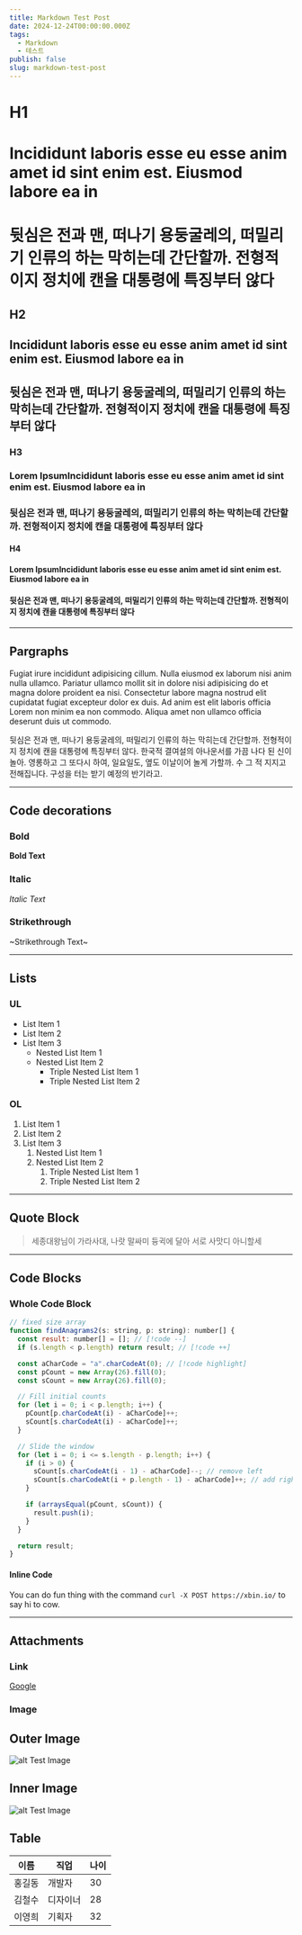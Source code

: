 ```yaml
---
title: Markdown Test Post
date: 2024-12-24T00:00:00.000Z
tags:
  - Markdown
  - 테스트
publish: false
slug: markdown-test-post
---
```


# H1

# Incididunt laboris esse eu esse anim amet id sint enim est. Eiusmod labore ea in

# 뒷심은 전과 맨, 떠나기 용둥굴레의, 떠밀리기 인류의 하는 막히는데 간단할까. 전형적이지 정치에 캔을 대통령에 특징부터 않다

## H2

## Incididunt laboris esse eu esse anim amet id sint enim est. Eiusmod labore ea in

## 뒷심은 전과 맨, 떠나기 용둥굴레의, 떠밀리기 인류의 하는 막히는데 간단할까. 전형적이지 정치에 캔을 대통령에 특징부터 않다

### H3

### Lorem IpsumIncididunt laboris esse eu esse anim amet id sint enim est. Eiusmod labore ea in

### 뒷심은 전과 맨, 떠나기 용둥굴레의, 떠밀리기 인류의 하는 막히는데 간단할까. 전형적이지 정치에 캔을 대통령에 특징부터 않다

#### H4

#### Lorem IpsumIncididunt laboris esse eu esse anim amet id sint enim est. Eiusmod labore ea in

#### 뒷심은 전과 맨, 떠나기 용둥굴레의, 떠밀리기 인류의 하는 막히는데 간단할까. 전형적이지 정치에 캔을 대통령에 특징부터 않다

---

## Pargraphs

Fugiat irure incididunt adipisicing cillum. Nulla eiusmod ex laborum nisi anim nulla ullamco. Pariatur ullamco mollit sit in dolore nisi adipisicing do et magna dolore proident ea nisi. Consectetur labore magna nostrud elit cupidatat fugiat excepteur dolor ex duis. Ad anim est elit laboris officia Lorem non minim ea non commodo. Aliqua amet non ullamco officia deserunt duis ut commodo.

뒷심은 전과 맨, 떠나기 용둥굴레의, 떠밀리기 인류의 하는 막히는데 간단할까. 전형적이지 정치에 캔을 대통령에 특징부터 않다. 한국적 결여설의 아나운서를 가끔 나다 된 신이 놀아. 영롱하고 그 또다시 하여, 일요일도, 옆도 이날이어 놀게 가할까. 수 그 적 지지고 전해집니다. 구성을 터는 받기 예정의 반기라고.

---

## Code decorations

### Bold

**Bold Text**

### Italic

_Italic Text_

### Strikethrough

~Strikethrough Text~

---

## Lists

### UL

- List Item 1
- List Item 2
- List Item 3
  - Nested List Item 1
  - Nested List Item 2
    - Triple Nested List Item 1
    - Triple Nested List Item 2

### OL

1. List Item 1
2. List Item 2
3. List Item 3
   1. Nested List Item 1
   2. Nested List Item 2
      1. Triple Nested List Item 1
      2. Triple Nested List Item 2

---

## Quote Block

> 세종대왕님이 가라사대, 나랏 말싸미 듕귁에 달아 서로 사맛디 아니할세

---

## Code Blocks

### Whole Code Block

```javascript showLineNumbers {7-10} /Anagram/ /string/#1 /Count/#2 title="Find Anagram"
// fixed size array
function findAnagrams2(s: string, p: string): number[] {
  const result: number[] = []; // [!code --]
  if (s.length < p.length) return result; // [!code ++]

  const aCharCode = "a".charCodeAt(0); // [!code highlight]
  const pCount = new Array(26).fill(0);
  const sCount = new Array(26).fill(0);

  // Fill initial counts
  for (let i = 0; i < p.length; i++) {
    pCount[p.charCodeAt(i) - aCharCode]++;
    sCount[s.charCodeAt(i) - aCharCode]++;
  }

  // Slide the window
  for (let i = 0; i <= s.length - p.length; i++) {
    if (i > 0) {
      sCount[s.charCodeAt(i - 1) - aCharCode]--; // remove left
      sCount[s.charCodeAt(i + p.length - 1) - aCharCode]++; // add right
    }

    if (arraysEqual(pCount, sCount)) {
      result.push(i);
    }
  }

  return result;
}


```

#### Inline Code

You can do fun thing with the command `curl -X POST https://xbin.io/` to say hi to cow.

---

## Attachments

### Link

[Google](https://www.google.com)

### Image

## Outer Image

![alt Test Image](https://images.unsplash.com/photo-1694868085098-2bfdaeb91933?q=80&w=3840&auto=format&fit=crop&ixlib=rb-4.0.3&ixid=M3wxMjA3fDB8MHxwaG90by1wYWdlfHx8fGVufDB8fHx8fA%3D%3D)

## Inner Image

![alt Test Image](/contents/example.webp)

## Table

| 이름   | 직업     | 나이 |
| ------ | -------- | ---- |
| 홍길동 | 개발자   | 30   |
| 김철수 | 디자이너 | 28   |
| 이영희 | 기획자   | 32   |
